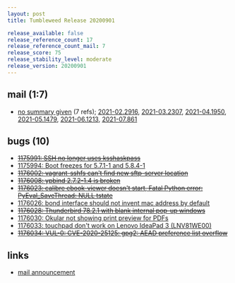 ```yaml
---
layout: post
title: Tumbleweed Release 20200901

release_available: false
release_reference_count: 17
release_reference_count_mail: 7
release_score: 75
release_stability_level: moderate
release_version: 20200901
---
```


## mail (1:7)

- [no summary given](https://lists.opensuse.org/archives/list/factory@lists.opensuse.org/thread/7QKXJ7ZL7OF2SGQHC3Q2MU5OZLPKZ4ST) (7 refs); [2021-02.2916](https://lists.opensuse.org/archives/list/factory@lists.opensuse.org/thread/7QKXJ7ZL7OF2SGQHC3Q2MU5OZLPKZ4ST), [2021-03.2307](https://lists.opensuse.org/archives/list/factory@lists.opensuse.org/thread/7QKXJ7ZL7OF2SGQHC3Q2MU5OZLPKZ4ST), [2021-04.1950](https://lists.opensuse.org/archives/list/factory@lists.opensuse.org/thread/7QKXJ7ZL7OF2SGQHC3Q2MU5OZLPKZ4ST), [2021-05.1479](https://lists.opensuse.org/archives/list/factory@lists.opensuse.org/thread/7QKXJ7ZL7OF2SGQHC3Q2MU5OZLPKZ4ST), [2021-06.1213](https://lists.opensuse.org/archives/list/factory@lists.opensuse.org/thread/7QKXJ7ZL7OF2SGQHC3Q2MU5OZLPKZ4ST), [2021-07.861](https://lists.opensuse.org/archives/list/factory@lists.opensuse.org/thread/7QKXJ7ZL7OF2SGQHC3Q2MU5OZLPKZ4ST)

## bugs (10)

<!--more-->

- ~~[1175991: SSH no longer uses ksshaskpass](https://bugzilla.opensuse.org/show_bug.cgi?id=1175991)~~
- [1175994: Boot freezes for 5.7.1-1 and 5.8.4-1](https://bugzilla.opensuse.org/show_bug.cgi?id=1175994)
- ~~[1176002: vagrant-sshfs can't find new sftp-server location](https://bugzilla.opensuse.org/show_bug.cgi?id=1176002)~~
- ~~[1176008: ypbind 2.7.2-1.4 is broken](https://bugzilla.opensuse.org/show_bug.cgi?id=1176008)~~
- ~~[1176023: calibre ebook-viewer doesn't start, Fatal Python error: PyEval_SaveThread: NULL tstate](https://bugzilla.opensuse.org/show_bug.cgi?id=1176023)~~
- [1176026: bond interface should not invent mac address by default](https://bugzilla.opensuse.org/show_bug.cgi?id=1176026)
- ~~[1176028: Thunderbird 78.2.1 with blank internal pop-up windows](https://bugzilla.opensuse.org/show_bug.cgi?id=1176028)~~
- [1176030: Okular not showing print preview for PDFs](https://bugzilla.opensuse.org/show_bug.cgi?id=1176030)
- [1176033: touchpad don't work on Lenovo IdeaPad 3 (LNV81WE00)](https://bugzilla.opensuse.org/show_bug.cgi?id=1176033)
- ~~[1176034: VUL-0: CVE-2020-25125: gpg2: AEAD preference list overflow](https://bugzilla.opensuse.org/show_bug.cgi?id=1176034)~~



## links

- [mail announcement](https://lists.opensuse.org/archives/list/factory@lists.opensuse.org/thread/7QKXJ7ZL7OF2SGQHC3Q2MU5OZLPKZ4ST)
